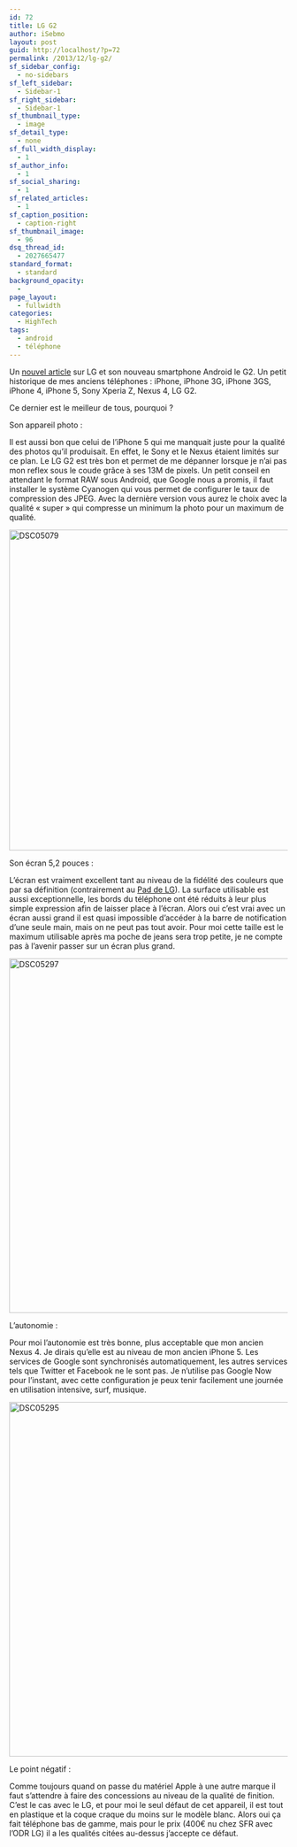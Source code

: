 ```yaml
---
id: 72
title: LG G2
author: iSebmo
layout: post
guid: http://localhost/?p=72
permalink: /2013/12/lg-g2/
sf_sidebar_config:
  - no-sidebars
sf_left_sidebar:
  - Sidebar-1
sf_right_sidebar:
  - Sidebar-1
sf_thumbnail_type:
  - image
sf_detail_type:
  - none
sf_full_width_display:
  - 1
sf_author_info:
  - 1
sf_social_sharing:
  - 1
sf_related_articles:
  - 1
sf_caption_position:
  - caption-right
sf_thumbnail_image:
  - 96
dsq_thread_id:
  - 2027665477
standard_format:
  - standard
background_opacity:
  - 
page_layout:
  - fullwidth
categories:
  - HighTech
tags:
  - android
  - téléphone
---
```

Un [nouvel article][1] sur LG et son nouveau smartphone Android le G2. Un petit historique de mes anciens téléphones : iPhone, iPhone 3G, iPhone 3GS, iPhone 4, iPhone 5, Sony Xperia Z, Nexus 4, LG G2.

Ce dernier est le meilleur de tous, pourquoi ?

<p class="impact-text">
  Son appareil photo :
</p>

Il est aussi bon que celui de l’iPhone 5 qui me manquait juste pour la qualité des photos qu’il produisait. En effet, le Sony et le Nexus étaient limités sur ce plan. Le LG G2 est très bon et permet de me dépanner lorsque je n’ai pas mon reflex sous le coude grâce à ses 13M de pixels. Un petit conseil en attendant le format RAW sous Android, que Google nous a promis, il faut installer le système Cyanogen qui vous permet de configurer le taux de compression des JPEG. Avec la dernière version vous aurez le choix avec la qualité &laquo;&nbsp;super&nbsp;&raquo; qui compresse un minimum la photo pour un maximum de qualité.

[<img class="alignnone size-full wp-image-97" src="http://localhost/wp-content/uploads/2013/12/DSC05079.jpg" alt="DSC05079" width="960" height="580" />][2]

<p class="impact-text">
  Son écran 5,2 pouces :
</p>

L’écran est vraiment excellent tant au niveau de la fidélité des couleurs que par sa définition (contrairement au [Pad de LG][1]). La surface utilisable est aussi exceptionnelle, les bords du téléphone ont été réduits à leur plus simple expression afin de laisser place à l’écran. Alors oui c’est vrai avec un écran aussi grand il est quasi impossible d’accéder à la barre de notification d’une seule main, mais on ne peut pas tout avoir. Pour moi cette taille est le maximum utilisable après ma poche de jeans sera trop petite, je ne compte pas à l’avenir passer sur un écran plus grand.

[<img class="alignnone size-full wp-image-102" src="http://localhost/wp-content/uploads/2013/12/DSC05297.jpg" alt="DSC05297" width="960" height="641" />][3]

<p class="impact-text">
  L&rsquo;autonomie :
</p>

Pour moi l’autonomie est très bonne, plus acceptable que mon ancien Nexus 4. Je dirais qu’elle est au niveau de mon ancien iPhone 5. Les services de Google sont synchronisés automatiquement, les autres services tels que Twitter et Facebook ne le sont pas. Je n’utilise pas Google Now pour l’instant, avec cette configuration je peux tenir facilement une journée en utilisation intensive, surf, musique.

[<img class="alignnone size-full wp-image-101" src="http://localhost/wp-content/uploads/2013/12/DSC052951.jpg" alt="DSC05295" width="960" height="641" />][4]

<p class="impact-text">
  Le point négatif :
</p>

Comme toujours quand on passe du matériel Apple à une autre marque il faut s’attendre à faire des concessions au niveau de la qualité de finition. C’est le cas avec le LG, et pour moi le seul défaut de cet appareil, il est tout en plastique et la coque craque du moins sur le modèle blanc. Alors oui ça fait téléphone bas de gamme, mais pour le prix (400€ nu chez SFR avec l’ODR LG) il a les qualités citées au-dessus j’accepte ce défaut.

 [1]: http://localhost/2013/11/retour-sur-la-tablette-lg-pad-8-3/ "Retour sur la tablette LG pad 8.3"
 [2]: http://localhost/wp-content/uploads/2013/12/DSC05079.jpg
 [3]: http://localhost/wp-content/uploads/2013/12/DSC05297.jpg
 [4]: http://localhost/wp-content/uploads/2013/12/DSC052951.jpg